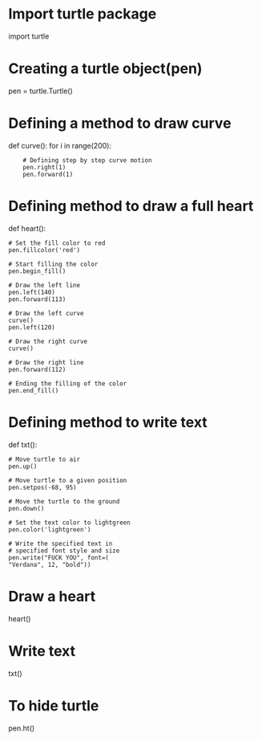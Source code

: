 # Import turtle package
import turtle

# Creating a turtle object(pen)
pen = turtle.Turtle()

# Defining a method to draw curve
def curve():
	for i in range(200):

		# Defining step by step curve motion
		pen.right(1)
		pen.forward(1)

# Defining method to draw a full heart
def heart():

	# Set the fill color to red
	pen.fillcolor('red')

	# Start filling the color
	pen.begin_fill()

	# Draw the left line
	pen.left(140)
	pen.forward(113)

	# Draw the left curve
	curve()
	pen.left(120)

	# Draw the right curve
	curve()

	# Draw the right line
	pen.forward(112)

	# Ending the filling of the color
	pen.end_fill()

# Defining method to write text
def txt():

	# Move turtle to air
	pen.up()

	# Move turtle to a given position
	pen.setpos(-68, 95)

	# Move the turtle to the ground
	pen.down()

	# Set the text color to lightgreen
	pen.color('lightgreen')

	# Write the specified text in
	# specified font style and size
	pen.write("FUCK YOU", font=(
	"Verdana", 12, "bold"))


# Draw a heart
heart()

# Write text
txt()

# To hide turtle
pen.ht()
